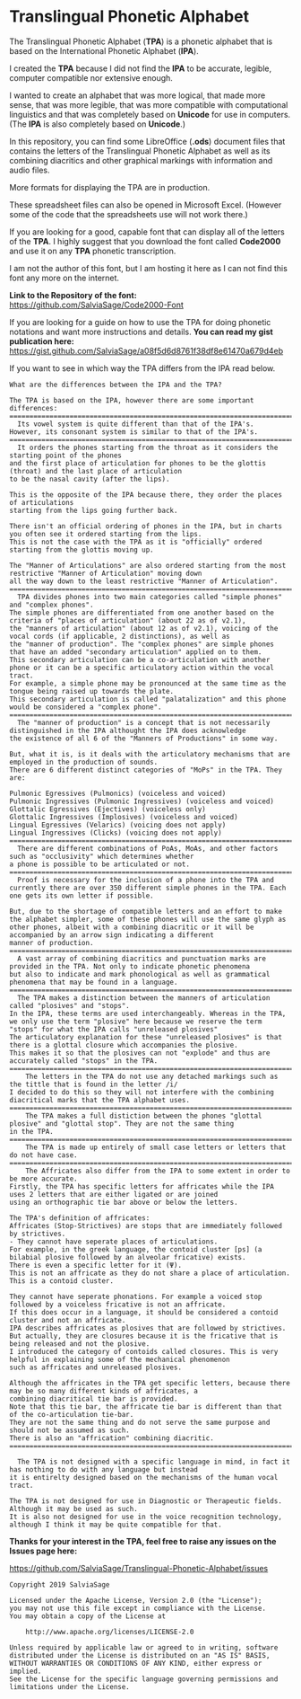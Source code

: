 # Translingual Phonetic Alphabet
The Translingual Phonetic Alphabet (**TPA**) is a phonetic alphabet that is based on the International Phonetic Alphabet (**IPA**).

I created the **TPA** because I did not find the **IPA** to be accurate, legible, computer compatible nor extensive enough.

I wanted to create an alphabet that was more logical, that made more sense, that was more legible, that was more compatible
with computational linguistics and that was completely based on **Unicode** for use in computers.
(The **IPA** is also completely based on **Unicode**.)

In this repository, you can find some LibreOffice (**.ods**) document files that contains the letters of the
Translingual Phonetic Alphabet as well as its combining diacritics and other graphical markings with information and audio files.

More formats for displaying the TPA are in production.

These spreadsheet files can also be opened in Microsoft Excel.
(However some of the code that the spreadsheets use will not work there.)

If you are looking for a good, capable font that can display all of the letters of the **TPA**.
I highly suggest that you download the font called **Code2000** and use it on any **TPA** phonetic transcription.

I am not the author of this font, but I am hosting it here as I can not find this font any more on the internet.

**Link to the Repository of the font:**
https://github.com/SalviaSage/Code2000-Font

If you are looking for a guide on how to use the TPA for doing phonetic notations and want more instructions and details. 
**You can read my gist publication here:**
https://gist.github.com/SalviaSage/a08f5d6d8761f38df8e61470a679d4eb

If you want to see in which way the TPA differs from the IPA read below.

~~~
What are the differences between the IPA and the TPA?

The TPA is based on the IPA, however there are some important differences:
====================================================================================================
  Its vowel system is quite different than that of the IPA's.
However, its consonant system is similar to that of the IPA's.
====================================================================================================
  It orders the phones starting from the throat as it considers the starting point of the phones
and the first place of articulation for phones to be the glottis (throat) and the last place of articulation 
to be the nasal cavity (after the lips).

This is the opposite of the IPA because there, they order the places of articulations
starting from the lips going further back.

There isn't an official ordering of phones in the IPA, but in charts you often see it ordered starting from the lips.
This is not the case with the TPA as it is "officially" ordered starting from the glottis moving up.

The "Manner of Articulations" are also ordered starting from the most restrictive "Manner of Articulation" moving down
all the way down to the least restrictive "Manner of Articulation".
====================================================================================================
  TPA divides phones into two main categories called "simple phones" and "complex phones".
The simple phones are differentiated from one another based on the criteria of "places of articulation" (about 22 as of v2.1),
the "manners of articulation" (about 12 as of v2.1), voicing of the vocal cords (if applicable, 2 distinctions), as well as
the "manner of production". The "complex phones" are simple phones that have an added "secondary articulation" applied on to them.
This secondary articulation can be a co-articulation with another phone or it can be a specific articulatory action within the vocal tract.
For example, a simple phone may be pronounced at the same time as the tongue being raised up towards the plate.
This secondary articulation is called "palatalization" and this phone would be considered a "complex phone".
====================================================================================================
  The "manner of production" is a concept that is not necessarily distinguished in the IPA althought the IPA does acknowledge
the existence of all 6 of the "Manners of Productions" in some way.

But, what it is, is it deals with the articulatory mechanisms that are employed in the production of sounds.
There are 6 different distinct categories of "MoPs" in the TPA. They are:

Pulmonic Egressives (Pulmonics) (voiceless and voiced)
Pulmonic Ingressives (Pulmonic Ingressives) (voiceless and voiced)
Glottalic Egressives (Ejectives) (voiceless only)
Glottalic Ingressives (Implosives) (voiceless and voiced)
Lingual Egressives (Velarics) (voicing does not apply)
Lingual Ingressives (Clicks) (voicing does not apply)
====================================================================================================
  There are different combinations of PoAs, MoAs, and other factors such as "occlusivity" which determines whether
a phone is possible to be articulated or not.
====================================================================================================
  Proof is necessary for the inclusion of a phone into the TPA and currently there are over 350 different simple phones in the TPA. Each one gets its own letter if possible. 

But, due to the shortage of compatible letters and an effort to make the alphabet simpler, some of these phones will use the same glyph as other phones, albeit with a combining diacritic or it will be accompanied by an arrow sign indicating a different
manner of production.
====================================================================================================
  A vast array of combining diacritics and punctuation marks are provided in the TPA. Not only to indicate phonetic phenomena
but also to indicate and mark phonological as well as grammatical phenomena that may be found in a language.
====================================================================================================
  The TPA makes a distinction between the manners of articulation called "plosives" and "stops".
In the IPA, these terms are used interchangeably. Whereas in the TPA,
we only use the term "plosive" here because we reserve the term "stops" for what the IPA calls "unreleased plosives"
The articulatory explanation for these "unreleased plosives" is that there is a glottal closure which accompanies the plosive.
This makes it so that the plosives can not "explode" and thus are accurately called "stops" in the TPA.
====================================================================================================
	The letters in the TPA do not use any detached markings such as the tittle that is found in the letter /i/
I decided to do this so they will not interfere with the combining diacritical marks that the TPA alphabet uses.
====================================================================================================
	The TPA makes a full distiction between the phones "glottal plosive" and "glottal stop". They are not the same thing
in the TPA.
====================================================================================================
	The TPA is made up entirely of small case letters or letters that do not have case.
====================================================================================================
	The Affricates also differ from the IPA to some extent in order to be more accurate.
Firstly, the TPA has specific letters for affricates while the IPA uses 2 letters that are either ligated or are joined
using an orthographic tie bar above or below the letters.

The TPA's definition of affricates:
Affricates (Stop-Strictives) are stops that are immediately followed by strictives.
- They cannot have seperate places of articulations.
For example, in the greek language, the contoid cluster [ps] (a bilabial plosive followed by an alveolar fricative) exists.
There is even a specific letter for it (Ψ).
This is not an affricate as they do not share a place of articulation. This is a contoid cluster.

They cannot have seperate phonations. For example a voiced stop followed by a voiceless fricative is not an affricate.
If this does occur in a language, it should be considered a contoid cluster and not an affricate.
IPA describes affricates as plosives that are followed by strictives. But actually, they are closures because it is the fricative that is being released and not the plosive. 
I introduced the category of contoids called closures. This is very helpful in explaining some of the mechanical phenomenon
such as affricates and unreleased plosives.

Although the affricates in the TPA get specific letters, because there may be so many different kinds of affricates, a
combining diacritical tie bar is provided.
Note that this tie bar, the affricate tie bar is different than that of the co-articulation tie-bar.
They are not the same thing and do not serve the same purpose and should not be assumed as such.
There is also an "affrication" combining diacritic.
====================================================================================================

  The TPA is not designed with a specific language in mind, in fact it has nothing to do with any language but instead
it is entirelty designed based on the mechanisms of the human vocal tract.

The TPA is not designed for use in Diagnostic or Therapeutic fields. Although it may be used as such.
It is also not designed for use in the voice recognition technology, although I think it may be quite compatible for that.

~~~

**Thanks for your interest in the TPA, feel free to raise any issues on the Issues page here:**

https://github.com/SalviaSage/Translingual-Phonetic-Alphabet/issues

~~~
Copyright 2019 SalviaSage

Licensed under the Apache License, Version 2.0 (the "License");
you may not use this file except in compliance with the License.
You may obtain a copy of the License at

    http://www.apache.org/licenses/LICENSE-2.0

Unless required by applicable law or agreed to in writing, software
distributed under the License is distributed on an "AS IS" BASIS,
WITHOUT WARRANTIES OR CONDITIONS OF ANY KIND, either express or implied.
See the License for the specific language governing permissions and
limitations under the License.
~~~
